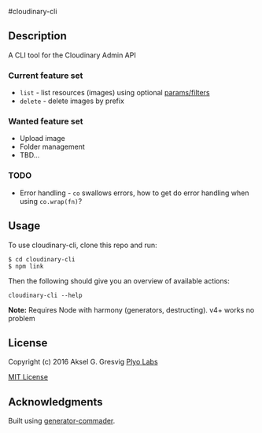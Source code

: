 #cloudinary-cli

## Description

A CLI tool for the Cloudinary Admin API

### Current feature set
* `list` - list resources (images) using optional [params/filters](http://cloudinary.com/documentation/admin_api#browse_resources)
* `delete` - delete images by prefix

### Wanted feature set
* Upload image
* Folder management
* TBD...

### TODO
* Error handling - `co` swallows errors, how to get do error handling when using `co.wrap(fn)`?

## Usage

To use cloudinary-cli, clone this repo and run:

```
$ cd cloudinary-cli
$ npm link
```

Then the following should give you an overview of available actions:

```cloudinary-cli --help```

**Note:** Requires Node with harmony (generators, destructing). v4+ works no problem

## License

Copyright (c) 2016 Aksel G. Gresvig
[Plyo Labs](http://plyo.io)

[MIT License](http://en.wikipedia.org/wiki/MIT_License)

## Acknowledgments

Built using [generator-commader](https://github.com/Hypercubed/generator-commander).
